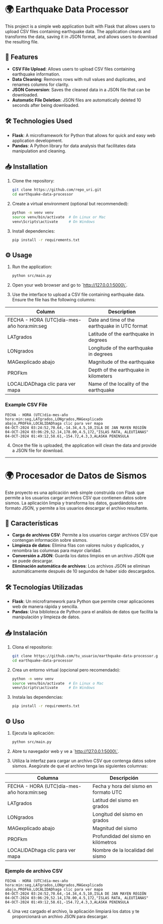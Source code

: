 # 🌍 Earthquake Data Processor

This project is a simple web application built with Flask that allows users to upload CSV files containing earthquake data. The application cleans and transforms the data, saving it in JSON format, and allows users to download the resulting file.

## 🚀 Features

- **CSV File Upload**: Allows users to upload CSV files containing earthquake information.
- **Data Cleaning**: Removes rows with null values and duplicates, and renames columns for clarity.
- **JSON Conversion**: Saves the cleaned data in a JSON file that can be downloaded.
- **Automatic File Deletion**: JSON files are automatically deleted 10 seconds after being downloaded.

## 🛠️ Technologies Used

- **Flask**: A microframework for Python that allows for quick and easy web application development.
- **Pandas**: A Python library for data analysis that facilitates data manipulation and cleaning.

## 📥 Installation

1. Clone the repository:
   ``` bash
   git clone https://github.com/repo_uri.git
   cd earthquake-data-processor
   ``` 

2. Create a virtual environment (optional but recommended):
   ``` bash
   python -m venv venv
   source venv/bin/activate  # On Linux or Mac
   venv\Scripts\activate     # On Windows
   ``` 

3. Install dependencies:
   ``` bash
   pip install -r requirements.txt
   ``` 

## ⚙️ Usage

1. Run the application:
   ``` bash
   python src/main.py
   ``` 

2. Open your web browser and go to \`http://127.0.0.1:5000\`.

3. Use the interface to upload a CSV file containing earthquake data. Ensure the file has the following columns:

| **Column**                                         | **Description**                                  |
|---------------------------------------------------|--------------------------------------------------|
| FECHA - HORA (UTC)día-mes-año hora:min:seg      | Date and time of the earthquake in UTC format   |
| LATgrados                                        | Latitude of the earthquake in degrees            |
| LONgrados                                        | Longitude of the earthquake in degrees           |
| MAGexplicado abajo                               | Magnitude of the earthquake                       |
| PROFkm                                           | Depth of the earthquake in kilometers            |
| LOCALIDADhaga clic para ver mapa                 | Name of the locality of the earthquake           |

### Example CSV File

``` csv
FECHA - HORA (UTC)día-mes-año hora:min:seg,LATgrados,LONgrados,MAGexplicado abajo,PROFkm,LOCALIDADhaga clic para ver mapa
04-OCT-2024 03:24:52,70.64,-14.34,4.5,10,ISLA DE JAN MAYEN REGIÓN
04-OCT-2024 03:06:29,52.14,178.00,4.5,172,"ISLAS RATA, ALEUTIANAS"
04-OCT-2024 01:49:12,58.61,-154.72,4.3,3,ALASKA PENINSULA
``` 

4. Once the file is uploaded, the application will clean the data and provide a JSON file for download.

---

# 🌍 Procesador de Datos de Sismos

Este proyecto es una aplicación web simple construida con Flask que permite a los usuarios cargar archivos CSV que contienen datos sobre sismos. La aplicación limpia y transforma los datos, guardándolos en formato JSON, y permite a los usuarios descargar el archivo resultante.

## 🚀 Características

- **Carga de archivos CSV**: Permite a los usuarios cargar archivos CSV que contengan información sobre sismos.
- **Limpieza de datos**: Elimina filas con valores nulos y duplicados, y renombra las columnas para mayor claridad.
- **Conversión a JSON**: Guarda los datos limpios en un archivo JSON que se puede descargar.
- **Eliminación automática de archivos**: Los archivos JSON se eliminan automáticamente después de 10 segundos de haber sido descargados.

## 🛠️ Tecnologías Utilizadas

- **Flask**: Un microframework para Python que permite crear aplicaciones web de manera rápida y sencilla.
- **Pandas**: Una biblioteca de Python para el análisis de datos que facilita la manipulación y limpieza de datos.

## 📥 Instalación

1. Clona el repositorio:
   ``` bash
   git clone https://github.com/tu_usuario/earthquake-data-processor.git
   cd earthquake-data-processor
   ``` 

2. Crea un entorno virtual (opcional pero recomendado):
   ``` bash
   python -m venv venv
   source venv/bin/activate  # En Linux o Mac
   venv\Scripts\activate     # En Windows
   ``` 

3. Instala las dependencias:
   ``` bash
   pip install -r requirements.txt
   ``` 

## ⚙️ Uso

1. Ejecuta la aplicación:
   ``` bash
   python src/main.py
   ``` 

2. Abre tu navegador web y ve a \`http://127.0.0.1:5000\`.

3. Utiliza la interfaz para cargar un archivo CSV que contenga datos sobre sismos. Asegúrate de que el archivo tenga las siguientes columnas:

| **Columna**                                         | **Descripción**                                  |
|-----------------------------------------------------|--------------------------------------------------|
| FECHA - HORA (UTC)día-mes-año hora:min:seg        | Fecha y hora del sismo en formato UTC           |
| LATgrados                                          | Latitud del sismo en grados                      |
| LONgrados                                          | Longitud del sismo en grados                     |
| MAGexplicado abajo                                 | Magnitud del sismo                               |
| PROFkm                                             | Profundidad del sismo en kilómetros              |
| LOCALIDADhaga clic para ver mapa                   | Nombre de la localidad del sismo                 |

### Ejemplo de archivo CSV

``` csv
FECHA - HORA (UTC)día-mes-año hora:min:seg,LATgrados,LONgrados,MAGexplicado abajo,PROFkm,LOCALIDADhaga clic para ver mapa
04-OCT-2024 03:24:52,70.64,-14.34,4.5,10,ISLA DE JAN MAYEN REGIÓN
04-OCT-2024 03:06:29,52.14,178.00,4.5,172,"ISLAS RATA, ALEUTIANAS"
04-OCT-2024 01:49:12,58.61,-154.72,4.3,3,ALASKA PENINSULA
``` 

4. Una vez cargado el archivo, la aplicación limpiará los datos y te proporcionará un archivo JSON para descargar.

